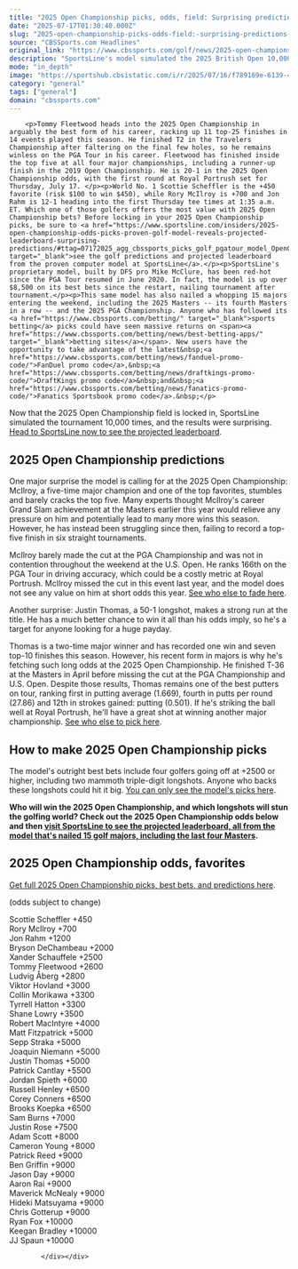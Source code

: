 ```yaml
---
title: "2025 Open Championship picks, odds, field: Surprising predictions by simulation that's nailed 15 majors"
date: "2025-07-17T01:30:40.000Z"
slug: "2025-open-championship-picks-odds-field:-surprising-predictions-by-simulation-that's-nailed-15-majors"
source: "CBSSports.com Headlines"
original_link: "https://www.cbssports.com/golf/news/2025-open-championship-picks-odds-field-surprising-predictions-by-simulation-thats-nailed-15-majors/"
description: "SportsLine's model simulated the 2025 British Open 10,000 times and revealed its PGA Tour golf picks for Scottie Scheffler, Rory McIlroy and others from Royal Portrush"
mode: "in_depth"
image: "https://sportshub.cbsistatic.com/i/r/2025/07/16/f789169e-6139-4b47-b69b-42801decd0b9/thumbnail/1200x675/b2f520f08fa8ce43209819dbcc58bb0d/rory-mcilroy-pga-golf-getty-images.jpg"
category: "general"
tags: ["general"]
domain: "cbssports.com"
---
```

<div id="readability-page-1" class="page"><div>
        
        
                            
                
        <p>Tommy Fleetwood heads into the 2025 Open Championship in arguably the best form of his career, racking up 11 top-25 finishes in 14 events played this season. He finished T2 in the Travelers Championship after faltering on the final few holes, so he remains winless on the PGA Tour in his career. Fleetwood has finished inside the top five at all four major championships, including a runner-up finish in the 2019 Open Championship. He is 20-1 in the 2025 Open Championship odds, with the first round at Royal Portrush set for Thursday, July 17. </p><p>World No. 1 Scottie Scheffler is the +450 favorite (risk $100 to win $450), while Rory McIlroy is +700 and Jon Rahm is 12-1 heading into the first Thursday tee times at 1:35 a.m. ET. Which one of those golfers offers the most value with 2025 Open Championship bets? Before locking in your 2025 Open Championship picks, be sure to <a href="https://www.sportsline.com/insiders/2025-open-championship-odds-picks-proven-golf-model-reveals-projected-leaderboard-surprising-predictions/#ttag=07172025_agg_cbssports_picks_golf_pgatour_model_OpenChampionship" target="_blank">see the golf predictions and projected leaderboard from the proven computer model at SportsLine</a>.</p><p>SportsLine's proprietary model, built by DFS pro Mike McClure, has been red-hot since the PGA Tour resumed in June 2020. In fact, the model is up over $8,500 on its best bets since the restart, nailing tournament after tournament.</p><p>This same model has also nailed a whopping 15 majors entering the weekend, including the 2025 Masters -- its fourth Masters in a row -- and the 2025 PGA Championship. Anyone who has followed its <a href="https://www.cbssports.com/betting/" target="_blank">sports betting</a> picks could have seen massive returns on <span><a href="https://www.cbssports.com/betting/news/best-betting-apps/" target="_blank">betting sites</a></span>. New users have the opportunity to take advantage of the latest&nbsp;<a href="https://www.cbssports.com/betting/news/fanduel-promo-code/">FanDuel promo code</a>,&nbsp;<a href="https://www.cbssports.com/betting/news/draftkings-promo-code/">DraftKings promo code</a>&nbsp;and&nbsp;<a href="https://www.cbssports.com/betting/news/fanatics-promo-code/">Fanatics Sportsbook promo code</a>.&nbsp;</p>
        

<p>Now that the 2025 Open Championship field is locked in, SportsLine simulated the tournament 10,000 times, and the results were surprising. <a href="https://www.sportsline.com/insiders/2025-open-championship-odds-picks-proven-golf-model-reveals-projected-leaderboard-surprising-predictions/#ttag=07172025_agg_cbssports_picks_golf_pgatour_model_OpenChampionship" target="_blank">Head to SportsLine now to see the projected leaderboard</a>.&nbsp;</p><h2>2025 Open Championship predictions&nbsp;</h2><p>One major surprise the model is calling for at the 2025 Open Championship: McIlroy, a five-time major champion and one of the top favorites, stumbles and barely cracks the top five. Many experts thought McIlroy's career Grand Slam achievement at the Masters earlier this year would relieve any pressure on him and potentially lead to many more wins this season. However, he has instead been struggling since then, failing to record a top-five finish in six straight tournaments.</p><p>McIlroy barely made the cut at the PGA Championship and was not in contention throughout the weekend at the U.S. Open. He ranks 166th on the PGA Tour in driving accuracy, which could be a costly metric at Royal Portrush. McIlroy missed the cut in this event last year, and the model does not see any value on him at short odds this year.&nbsp;<a href="https://www.sportsline.com/insiders/2025-open-championship-odds-picks-proven-golf-model-reveals-projected-leaderboard-surprising-predictions/#ttag=07172025_agg_cbssports_picks_golf_pgatour_model_OpenChampionship" target="_blank">See who else to fade here</a>.&nbsp;</p>
        

<p>Another surprise: Justin Thomas, a 50-1 longshot, makes a strong run at the title. He has a much better chance to win it all than his odds imply, so he's a target for anyone looking for a huge payday.</p><p>Thomas is a two-time major winner and has recorded one win and seven top-10 finishes this season. However, his recent form in majors is why he's fetching such long odds at the 2025 Open Championship. He finished T-36 at the Masters in April before missing the cut at the PGA Championship and U.S. Open. Despite those results, Thomas remains one of the best putters on tour, ranking first in putting average (1.669), fourth in putts per round (27.86) and 12th in strokes gained: putting (0.501). If he's striking the ball well at Royal Portrush, he'll have a great shot at winning another major championship.&nbsp;<a href="https://www.sportsline.com/insiders/2025-open-championship-odds-picks-proven-golf-model-reveals-projected-leaderboard-surprising-predictions/#ttag=07172025_agg_cbssports_picks_golf_pgatour_model_OpenChampionship" target="_blank">See who else to pick here</a>.&nbsp;</p><h2>How to make 2025 Open Championship picks</h2><p>The model's outright best bets include four golfers going off at +2500 or higher, including two mammoth triple-digit longshots. Anyone who backs these longshots could hit it big.&nbsp;<a href="https://www.sportsline.com/insiders/2025-open-championship-odds-picks-proven-golf-model-reveals-projected-leaderboard-surprising-predictions/#ttag=07172025_agg_cbssports_picks_golf_pgatour_model_OpenChampionship" target="_blank">You can only see the model's picks here</a>.&nbsp;</p>
        

<p><strong>Who will win the 2025 Open Championship, and which longshots will stun the golfing world? Check out the 2025 Open Championship odds below and then <a href="https://www.sportsline.com/insiders/2025-open-championship-odds-picks-proven-golf-model-reveals-projected-leaderboard-surprising-predictions/#ttag=07172025_agg_cbssports_picks_golf_pgatour_model_OpenChampionship" target="_blank">visit SportsLine to see the projected leaderboard, all from the model that's nailed 15 golf majors, including the last four Masters</a>.</strong></p><h2>2025 Open Championship odds, favorites&nbsp;</h2><p><a href="https://www.sportsline.com/insiders/2025-open-championship-odds-picks-proven-golf-model-reveals-projected-leaderboard-surprising-predictions/#ttag=07172025_agg_cbssports_picks_golf_pgatour_model_OpenChampionship" target="_blank">Get full 2025 Open Championship picks, best bets, and predictions here</a>.&nbsp;</p><p>(odds subject to change)</p><p>Scottie Scheffler +450<br>Rory McIlroy +700<br>Jon Rahm +1200<br>Bryson DeChambeau +2000<br>Xander Schauffele +2500<br>Tommy Fleetwood +2600<br>Ludvig Åberg +2800<br>Viktor Hovland +3000<br>Collin Morikawa +3300<br>Tyrrell Hatton +3300<br>Shane Lowry +3500<br>Robert MacIntyre +4000<br>Matt Fitzpatrick +5000<br>Sepp Straka +5000<br>Joaquin Niemann +5000<br>Justin Thomas +5000<br>Patrick Cantlay +5500<br>Jordan Spieth +6000<br>Russell Henley +6500<br>Corey Conners +6500<br>Brooks Koepka +6500<br>Sam Burns +7000<br>Justin Rose +7500<br>Adam Scott +8000<br>Cameron Young +8000<br>Patrick Reed +9000<br>Ben Griffin +9000<br>Jason Day +9000<br>Aaron Rai +9000<br>Maverick McNealy +9000<br>Hideki Matsuyama +9000<br>Chris Gotterup +9000<br>Ryan Fox +10000<br>Keegan Bradley +10000<br>JJ Spaun +10000</p>


        
            </div></div>